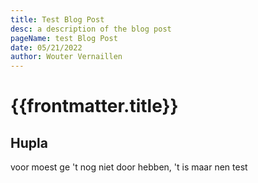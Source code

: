 ```yaml
---
title: Test Blog Post
desc: a description of the blog post
pageName: test Blog Post
date: 05/21/2022
author: Wouter Vernaillen
---
```


# {{frontmatter.title}}

## Hupla

voor moest ge 't nog niet door hebben, 't is maar nen test

